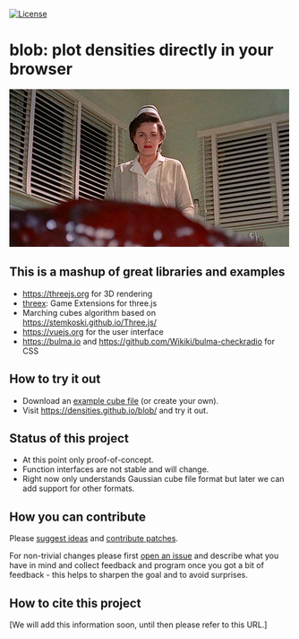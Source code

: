 [![License](https://img.shields.io/badge/license-%20AGPL-blue.svg)](LICENSE)

# blob: plot densities directly in your browser

![the blob](img/blob.jpg)


## This is a mashup of great libraries and examples

- https://threejs.org for 3D rendering
- [threex](https://github.com/jeromeetienne/threex): Game Extensions for three.js
- Marching cubes algorithm based on https://stemkoski.github.io/Three.js/
- https://vuejs.org for the user interface
- https://bulma.io and https://github.com/Wikiki/bulma-checkradio for CSS


## How to try it out

- Download an [example cube file](https://github.com/densities/blob/tree/gh-pages/example) (or create your own).
- Visit https://densities.github.io/blob/ and try it out.


## Status of this project

- At this point only proof-of-concept.
- Function interfaces are not stable and will change.
- Right now only understands Gaussian cube file format but later we can add support for other formats.


## How you can contribute

Please [suggest ideas](https://github.com/densities/blob/issues) and
[contribute patches](https://github.com/densities/blob/pulls).

For non-trivial changes please first [open an
issue](https://github.com/densities/blob/issues) and describe what you have in
mind and collect feedback and program once you got a bit of feedback - this
helps to sharpen the goal and to avoid surprises.


## How to cite this project

[We will add this information soon, until then please refer to this URL.]
